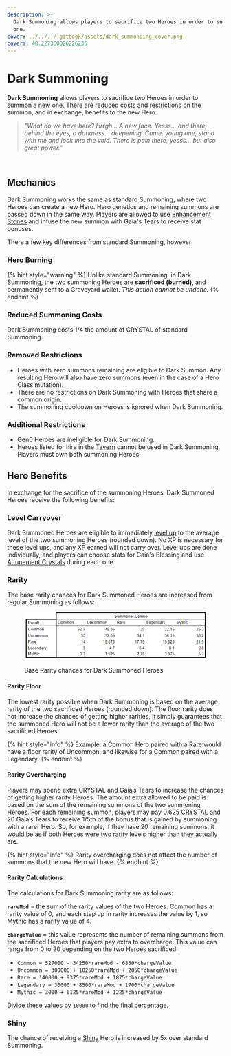 ```yaml
---
description: >-
  Dark Summoning allows players to sacrifice two Heroes in order to summon a new
  one.
cover: ../../../.gitbook/assets/dark_summonoing_cover.png
coverY: 48.227360026226236
---
```


# Dark Summoning

**Dark Summoning** allows players to sacrifice two Heroes in order to summon a new one. There are reduced costs and restrictions on the summon, and in exchange, benefits to the new Hero.

> _"What do we have here? Hrrgh... A new face. Yesss... and there, behind the eyes, a darkness... deepening. Come, young one, stand with me and look into the void. There is pain there, yesss... but also great power."_

<figure><img src="https://defi-kingdoms.b-cdn.net/art-assets/items/dark-crystal.gif" alt=""><figcaption></figcaption></figure>

## Mechanics

Dark Summoning works the same as standard Summoning, where two Heroes can create a new Hero. Hero genetics and remaining summons are passed down in the same way. Players are allowed to use [Enhancement Stones](../../../learn/gameplay/heroes/enhancement-stones.md) and infuse the new summon with Gaia's Tears to receive stat bonuses.&#x20;

There a few key differences from standard Summoning, however:

### Hero Burning

{% hint style="warning" %}
Unlike standard Summoning, in Dark Summoning, the two summoning Heroes are **sacrificed (burned)**, and permanently sent to a Graveyard wallet. _This action cannot be undone._
{% endhint %}

### Reduced Summoning Costs

Dark Summoning costs 1/4 the amount of CRYSTAL of standard Summoning.

### Removed Restrictions

* Heroes with zero summons remaining are eligible to Dark Summon. Any resulting Hero will also have zero summons (even in the case of a Hero Class mutation).
* There are no restrictions on Dark Summoning with Heroes that share a common origin.
* The summoning cooldown on Heroes is ignored when Dark Summoning.

### Additional Restrictions

* Gen0 Heroes are ineligible for Dark Summoning.
* Heroes listed for hire in the [Tavern](../../../learn/gameplay/tavern.md) cannot be used in Dark Summoning. Players must own both summoning Heroes.

## Hero Benefits

In exchange for the sacrifice of the summoning Heroes, Dark Summoned Heroes receive the following benefits:

### Level Carryover

Dark Summoned Heroes are eligible to immediately [level up](../../../learn/gameplay/heroes/leveling.md) to the average level of the two summoning Heroes (rounded down). No XP is necessary for these level ups, and any XP earned will not carry over. Level ups are done individually, and players can choose stats for Gaia's Blessing and use [Attunement Crystals](../../../learn/gameplay/heroes/attunement-crystals/) during each one.

### Rarity

The base rarity chances for Dark Summoned Heroes are increased from regular Summoning as follows:

<figure><img src="../../../.gitbook/assets/image (2).png" alt=""><figcaption><p>Base Rarity chances for Dark Summoned Heroes</p></figcaption></figure>

#### Rarity Floor

The lowest rarity possible when Dark Summoning is based on the average rarity of the two sacrificed Heroes (rounded down). The floor rarity does not increase the chances of getting higher rarities, it simply guarantees that the summoned Hero will not be a lower rarity than the average of the two sacrificed Heroes.

{% hint style="info" %}
Example: a Common Hero paired with a Rare would have a floor rarity of Uncommon, and likewise for a Common paired with a Legendary.
{% endhint %}

#### Rarity Overcharging

Players may spend extra CRYSTAL and Gaia’s Tears to increase the chances of getting higher rarity Heroes. The amount extra allowed to be paid is based on the sum of the remaining summons of the two summoning Heroes. For each remaining summon, players may pay 0.625 CRYSTAL and 20 Gaia’s Tears to receive 1/5th of the bonus that is gained by summoning with a rarer Hero. So, for example, if they have 20 remaining summons, it would be as if both Heroes were two rarity levels higher than they actually are.

{% hint style="info" %}
Rarity overcharging does not affect the number of summons that the new Hero will have.
{% endhint %}

#### Rarity Calculations

The calculations for Dark Summoning rarity are as follows:

**`rareMod`** = the sum of the rarity values of the two Heroes. Common has a rarity value of 0, and each step up in rarity increases the value by 1, so Mythic has a rarity value of 4.

**`chargeValue`** = this value represents the number of remaining summons from the sacrificed Heroes that players pay extra to overcharge. This value can range from 0 to 20 depending on the two Heroes sacrificed.

* `Common = 527000 - 34250*rareMod - 6850*chargeValue`
* `Uncommon = 300000 + 10250*rareMod + 2050*chargeValue`
* `Rare = 140000 + 9375*rareMod + 1875*chargeValue`
* `Legendary = 30000 + 8500*rareMod + 1700*chargeValue`
* `Mythic = 3000 + 6125*rareMod + 1225*chargeValue`

Divide these values by `10000` to find the final percentage.

### Shiny

The chance of receiving a [Shiny](../../../learn/gameplay/heroes/rarity.md#shininess) Hero is increased by 5x over standard Summoning.

